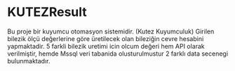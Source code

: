 # KUTEZResult

Bu proje bir kuyumcu otomasyon sistemidir. (Kutez Kuyumculuk)
Girilen bilezik ölçü değerlerine göre üretilecek olan bileziğin 
cevre hesabini yapmaktadir.
5 farkli bilezik uretimi icin olcum değeri hem API olarak verilmiştir, 
hemde Mssql veri tabanida olusturulmustur
2 farklı data secenegi bulunmaktadır.
